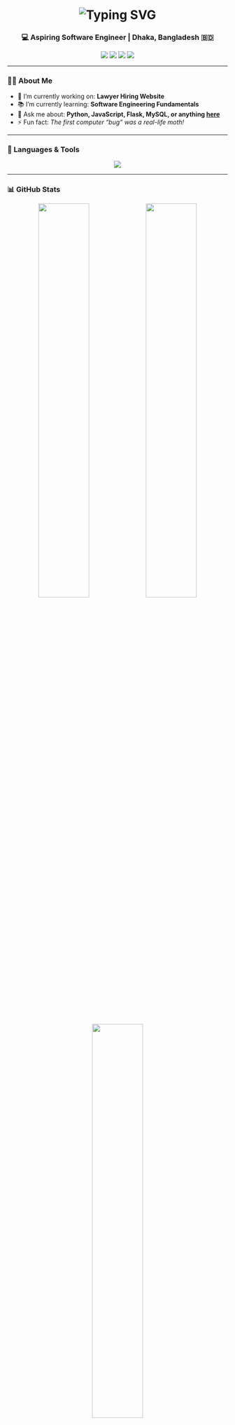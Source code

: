 <h1 align="center">
  <img src="https://readme-typing-svg.herokuapp.com?font=Righteous&size=35&duration=5000&pause=1000&color=00BFA6&center=true&vCenter=true&width=500&height=70&lines=Hi+There!+👋;I'm+Rizwanul+Islam!" alt="Typing SVG" />
</h1>

<h3 align="center">💻 Aspiring Software Engineer | Dhaka, Bangladesh 🇧🇩</h3>

<p align="center">
  <img src="https://img.shields.io/badge/Code-Python-informational?style=flat&logo=python&logoColor=white&color=3776AB"/>
  <img src="https://img.shields.io/badge/Code-JavaScript-informational?style=flat&logo=javascript&logoColor=white&color=F7DF1E"/>
  <img src="https://img.shields.io/badge/Framework-Flask-informational?style=flat&logo=flask&logoColor=white&color=000000"/>
  <img src="https://img.shields.io/badge/Database-MySQL-informational?style=flat&logo=mysql&logoColor=white&color=4479A1"/>
</p>

---

### 👨‍💻 About Me

- 🔭 I’m currently working on: **Lawyer Hiring Website**
- 📚 I’m currently learning: **Software Engineering Fundamentals**
- 💬 Ask me about: **Python, JavaScript, Flask, MySQL, or anything [here](https://github.com/RizBits14/RizBits14/issues)**
- ⚡ Fun fact: *The first computer “bug” was a real-life moth!*

---

### 🧰 Languages & Tools

<p align="center">
  <img src="https://skillicons.dev/icons?i=html,css,js,python,flask,mysql,github,vscode" />
</p>

---

### 📊 GitHub Stats

<p align="center">
  <img width="48%" src="https://github-readme-stats.vercel.app/api?username=RizBits14&show_icons=true&theme=react&hide_border=true&count_private=true" />
  <img width="48%" src="https://github-readme-streak-stats.herokuapp.com/?user=RizBits14&theme=react&hide_border=true" />
  <br/>
  <img width="48%" src="https://github-readme-stats.vercel.app/api/top-langs/?username=RizBits14&layout=donut&theme=react&hide_border=true" />
</p>

---

### 🌐 Let's Connect

<p align="center">
  <a href="mailto:mohammad.rizwanul.islam12014@gmail.com">
    <img src="https://img.shields.io/badge/Gmail-333333?style=for-the-badge&logo=gmail&logoColor=red" />
  </a>
  <a href="https://linkedin.com/in/#" target="_blank">
    <img src="https://img.shields.io/badge/LinkedIn-0077B5?style=for-the-badge&logo=linkedin&logoColor=white" />
  </a>
  <a href="https://github.com/RizBits14" target="_blank">
    <img src="https://img.shields.io/badge/GitHub-000000?style=for-the-badge&logo=github&logoColor=white" />
  </a>
</p>

---

### 📈 Profile Visitors

<p align="center">
  <a href="https://visitcount.itsvg.in">
    <img src="https://visitcount.itsvg.in/api?id=RizBits14&label=Profile%20Views&color=8&icon=2&pretty=true" />
  </a>
</p>
